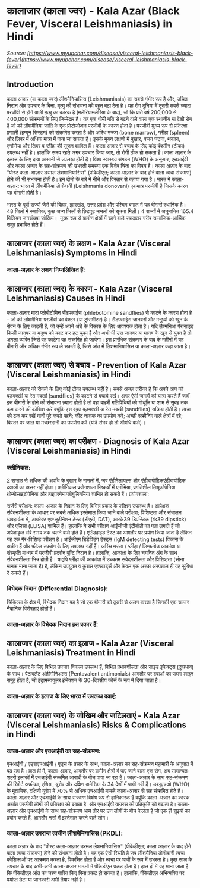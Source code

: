# कालाजार (काला ज्वर) - Kala Azar (Black Fever, Visceral Leishmaniasis) in Hindi
_Source: [https://www.myupchar.com/disease/visceral-leishmaniasis-black-fever](https://www.myupchar.com/disease/visceral-leishmaniasis-black-fever)_

## Introduction
काला अज़ार (या काला ज्वर) लीशमैनियासिस (Leishmaniasis) का सबसे गंभीर रूप है और, उचित निदान और उपचार के बिना, मृत्यु की संभावना को बहुत बढ़ा देता है। यह रोग दुनिया में दूसरी सबसे ज़्यादा परजीवी से होने वाली मृत्यु का कारक है (मलेरियामलेरिया के बाद), जो कि प्रति वर्ष 200,000 से 400,000 संक्रमणों के लिए जिम्मेदार है।
यह एक धीमी गति से बढ़ने वाले वाला एक स्थानीय या देशी रोग है जो की लीशमैनिया जाति के एक प्रोटोजोअन परजीवी के कारण होता है। परजीवी मुख्य रूप से प्रतिरक्षा प्रणाली (इम्यून सिस्टम) को संक्रमित करता है और अस्थि मज्जा (bone marrow), प्लीहा (spleen) और लिवर में अधिक मात्रा में पाया जा सकता है।
इसके मुख्य लक्षणों में बुखार, वजन घटना, थकान, एनीमिया और लिवर व प्लीहा की सूजन शामिल हैं। काला अज़ार से बचाव के लिए कोई वॅक्सीन (टीका) उपलब्ध नहीं है। हालाँकि समय रहते अगर उपचार किया जाए, तो रोगी ठीक हो सकता है।काला अज़ार के इलाज के लिए दावा आसानी से उपलब्ध होती हैं।
विश्व स्वास्थ्य संगठन (WHO) के अनुसार, एचआईवी और काला अज़ार के सह-संक्रमण की उभरती समस्या एक विशेष चिंता का विषय है। काला अज़ार के बाद "पोस्ट कला-आज़ार डरमल लेशमानियासिस" (पीकेडीएल; काला आज़ार के बाद होने वाला त्वचा संक्रमण) होने की भी संभावना होती है। इन दोनो के बारे में नीचे और विस्तार से बताया गया है।
भारत में काला-अज़ार:
भारत में लीशमैनिया डोनोवानी (Leishmania donovani) एकमात्र परजीवी है जिसके कारण यह बीमारी होती है।

भारत के पूर्वी राज्यों जैसे की बिहार, झारखंड, उत्तर प्रदेश और पश्चिम बंगाल में यह बीमारी स्थानिक है।
48 जिलों में स्थानिक; कुछ अन्य जिलों से छिटपुट मामलों की सूचना मिली।
4 राज्यों में अनुमानित 165.4 मिलियन जनसंख्या जोखिम। 
मुख्य रूप से ग्रामीण क्षेत्रों में रहने वाले ज्यादातर गरीब सामाजिक-आर्थिक समूह प्रभावित होते हैं।

## कालाजार (काला ज्वर) के लक्षण - Kala Azar (Visceral Leishmaniasis) Symptoms in Hindi
### काला-अज़ार के लक्षण निम्नलिखित हैं:

## कालाजार (काला ज्वर) के कारण - Kala Azar (Visceral Leishmaniasis) Causes in Hindi
काला-अज़ार मादा फ्लेबोटोमिन सैंडफ्लाईस (phlebotomine sandflies) से काटने के कारण होता है - जो की लीशमैनिया परजीवी का वेक्टर (या ट्रांसमीटर) है।
सैंडफ्लाईस जानवरों और मनुष्यों को खून के सेवन के लिए काटती हैं, जो उन्हें अपने अंडे के विकास के लिए आवश्यक होता है।
यदि लैश्मनिआ पैरासाइट किसी जानवर या मनुष्य को काट कर हट चुका है और अभी भी उस जानवर या मानव के खून से युक्त है तो अगला व्यक्ति जिसे वह काटेगा वह संक्रमित हो जायेगा।
इस प्रारंभिक संक्रमण के बाद के महीनों में यह बीमारी और अधिक गंभीर रूप ले सकती है, जिसे आंत में लिशमानियासिस या काला-अज़ार कहा जाता है।

## कालाजार (काला ज्वर) से बचाव - Prevention of Kala Azar (Visceral Leishmaniasis) in Hindi
काला-अज़ार को रोकने के लिए कोई टीका उपलब्ध नहीं है। सबसे अच्छा तरीका है कि अपने आप को बड़मक्खी या रेत मक्खी (sandflies) के काटने से बचाये रखें। अगर ऐसी जगहों की यात्रा करते हैं जहाँ इस बीमारी के होने की संभावना ज़्यादा होती है तो वहां बाहरी गतिविधियों को गोधूलि या शाम से सुबह तक कम करने की कोशिश करें क्यूंकि इस वक़्त बड़मक्खी या रेत मक्खी (sandflies) सक्रिय होती हैं।
त्वचा को ढक कर रखें यानी पूरे कपड़े पहने; कीट नाशक का उपयोग करें; अच्छी स्क्रीनिंग वाले क्षेत्रों में रहे; बिस्तर पर जाल या मच्छरदानी का उपयोग करें (यदि संभव हो तो औषधि वाले)।

## कालाजार (काला ज्वर) का परीक्षण - Diagnosis of Kala Azar (Visceral Leishmaniasis) in Hindi
### क्लीनिकल:
2 सप्ताह से अधिक की अवधि के बुखार के मामलों में, जब एंटीमेलायल्स और एंटीबायोटिकएंटीबायोटिक दवाओं का असर नहीं होता। क्लीनिकल ​​प्रयोगशाला निष्कर्षों में एनीमिया, प्रगतिशील लियूकोपेनिया थ्रोम्बोसाइटोपेनिया और हाइपरगैमाग्लोबुलिनमिया शामिल हो सकते हैं।
प्रयोगशाला:
सर्जरी परीक्षण: काला-अजार के निदान के लिए विभिन्न प्रकार के परीक्षण उपलब्ध हैं। आपेक्षक संवेदनशीलता के आधार पर सबसे अधिक इस्तेमाल किया जाने वाले परीक्षण; विशिष्टता और संचालन व्यवहार्यता में, डायरेक्ट एक्ग्लूटीनैशन टेस्ट (डीएटी, DAT), आरके39 डिपस्टिक (rk39 dipstick) और एलिसा (ELISA) शामिल हैं। हालांकि ये सभी परीक्षण आईजीजी एंटीबॉडी का पता लगाते हैं जो अपेक्षाकृत लंबे समय तक चलने वाले होते हैं। एल्डिहाइड टेस्ट का आमतौर पर प्रयोग किया जाता है लेकिन यह एक गैर-विशिष्ट परीक्षण है। आईजीएम डिटेक्टिंग टेस्ट्स (IgM detecting tests) विकास के अधीन हैं और फील्ड उपयोग के लिए उपलब्ध नहीं हैं।
अस्थि मज्जा / प्लीहा / लिम्फनोड आकांक्षा या संस्कृति माध्यम में परजीवी प्रदर्शन पुष्टि निदान है। हालांकि, आकांक्षा के लिए चयनित अंग के साथ संवेदनशीलता भिन्न होती है। यद्यपि प्लीहा की आकांक्षा में उच्चतम संवेदनशीलता और विशिष्टता (सोना मानक माना जाता है) है, लेकिन उपयुक्त व कुशल एक्सपर्ट्स और केवल एक अच्छा अस्पताल ही यह सुविधा दे सकते हैं।
### विभेदक निदान (Differential Diagnosis):
चिकित्सा के क्षेत्र में, विभेदक निदान वह है जो एक बीमारी को दूसरी से अलग करता है जिनकी एक सामान नैदानिक विशेषताएं होती हैं।
### काला-अज़ार के विभेदक निदान इस प्रकार हैं:

## कालाजार (काला ज्वर) का इलाज - Kala Azar (Visceral Leishmaniasis) Treatment in Hindi
काला-अज़ार के लिए विभिन्न उपचार विकल्प उपलब्ध हैं, विभिन्न प्रभावशीलता और साइड इफेक्ट्स (दुष्प्रभाव) के साथ। पेंटावलेंट अंतीमोनिअल्स (Pentavalent antimonials) आमतौर पर दवाओं का पहला लाइन समूह होता है, जो इंट्रामस्क्युलर इंजेक्शन के 30-दिवसीय कोर्स के रूप में दिया जाता है।
### काला-अज़ार के इलाज के लिए भारत में उपलब्ध दवाएं:

## कालाजार (काला ज्वर) के जोखिम और जटिलताएं - Kala Azar (Visceral Leishmaniasis) Risks & Complications in Hindi
### काला-अज़ार और एचआईवी का सह-संक्रमण:
एचआईवी / एड्सएचआईवी / एड्स के प्रसार के साथ, काला-अज़ार का सह-संक्रमण महामारी के अनुपात में बढ़ रहा है। हाल ही में, काला-अज़ार, आमतौर पर ग्रामीण क्षेत्रों में पाए जाने वाला एक रोग, अब सामान्यतः शहरी इलाकों में एचआईवी संक्रमित आबादी के बीच पाया जा रहा है। काला-अज़ार के साथ सह-संक्रमण की रिपोर्ट अफ्रीका, एशिया, यूरोप और दक्षिण अमेरिका के 34 देशों में पायी गयी हैं। डब्लूएचओ (WHO) के मुताबिक, दक्षिणी यूरोप में 70% से अधिक एचआईवी मामले काला-अज़ार से सह संक्रमित होते हैं।
काला-अज़ार और एचआईवी के साथ संक्रमण विशेष रूप से हानिकारक है क्यूंकि काला-अज़ार का कारक अर्थात परजीवी लोगों की प्रतिरक्षा को दबाता है  और एचआईवी वायरस की प्रतिकृति को बढ़ाता है। काला-अज़ार और एचआईवी के साथ सह-संक्रमण आम तौर पर उन लोगों के बीच फैलता है जो एक ही सुइयों का प्रयोग करते हैं, आमतौर नसों में इस्तेमाल करने वाले लोग।
### काला-अज़ार उपरान्त त्वचीय लीशमैनियासिस (PKDL):
काला अज़ार के बाद "पोस्ट कला-आज़ार डरमल लेशमानियासिस" (पीकेडीएल; काला आज़ार के बाद होने वाला त्वचा संक्रमण) होने की संभावना होती है। यह एक ऐसी स्थिति है जब लीशमैनिया डोनोवानी त्वचा कोशिकाओं पर आक्रमण करता है, विकसित होता है और त्वचा पर घावों के रूप में उभरता है। कुछ साल के उपचार के बाद कभी-कभी काला-अजार मामलों में पीकेडीएल प्रकट होता है। हाल ही में यह माना जाता है कि पीकेडीएल आंत का चरण पारित किए बिना प्रकट हो सकता है। हालांकि, पीकेडीएल अभिव्यक्ति पर पर्याप्त डेटा या जानकारी अभी तैयार नहीं है।

